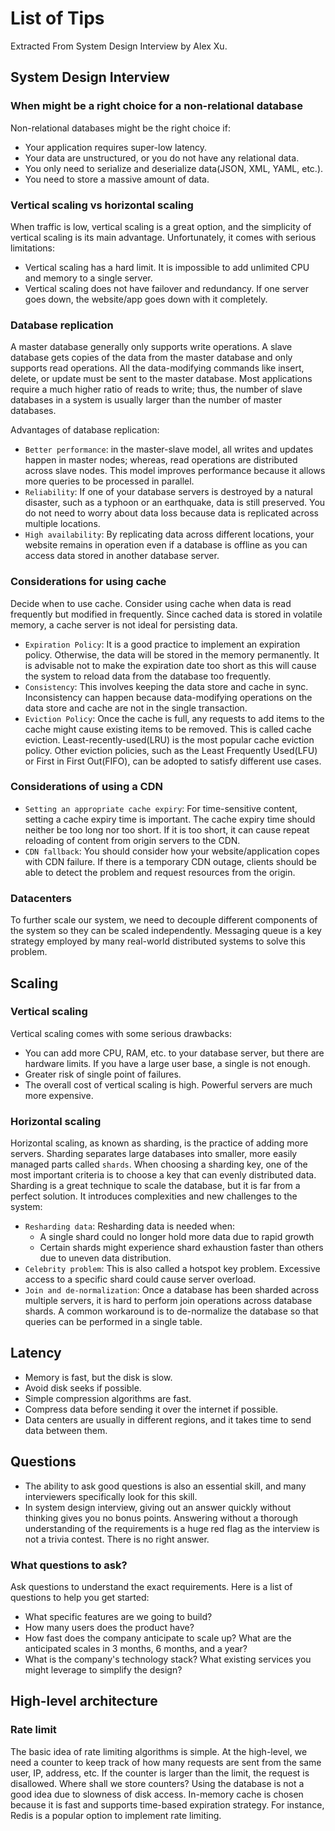 # List of Tips
Extracted From System Design Interview by Alex Xu.

## System Design Interview

### When might be a right choice for a non-relational database
Non-relational databases might be the right choice if:
- Your application requires super-low latency.
- Your data are unstructured, or you do not have any relational data.
- You only need to serialize and deserialize data(JSON, XML, YAML, etc.).
- You need to store a massive amount of data.

### Vertical scaling vs horizontal scaling
When traffic is low, vertical scaling is a great option, and the simplicity of vertical scaling is its main advantage. Unfortunately, it comes with serious limitations:
- Vertical scaling has a hard limit. It is impossible to add unlimited CPU and memory to a single server.
- Vertical scaling does not have failover and redundancy. If one server goes down, the website/app goes down with it completely.

### Database replication
A master database generally only supports write operations. A slave database gets copies of the data from the master database and only supports read operations. All the data-modifying commands like insert, delete, or update must be sent to the master database.
Most applications require a much higher ratio of reads to write; thus, the number of slave databases in a system is usually larger than the number of master databases.

Advantages of database replication:
- `Better performance`: in the master-slave model, all writes and updates happen in master nodes; whereas, read operations are distributed across slave nodes. This model improves performance because it allows more queries to be processed in parallel.
- `Reliability`: If one of your database servers is destroyed by a natural disaster, such as a typhoon or an earthquake, data is still preserved. You do not need to worry about data loss because data is replicated across multiple locations.
- `High availability`: By replicating data across different locations, your website remains in operation even if a database is offline as you can access data stored in another database server.

### Considerations for using cache
Decide when to use cache. Consider using cache when data is read frequently but modified in frequently. Since cached data is stored in volatile memory, a cache server is not ideal for persisting data.
- `Expiration Policy`: It is a good practice to implement an expiration policy. Otherwise, the data will be stored in the memory permanently. It is advisable not to make the expiration date too short as this will cause the system to reload data from the database too frequently.
- `Consistency`: This involves keeping the data store and cache in sync. Inconsistency can happen because data-modifying operations on the data store and cache are not in the single transaction.
- `Eviction Policy`: Once the cache is full, any requests to add items to the cache might cause existing items to be removed. This is called cache eviction. Least-recently-used(LRU) is the most popular cache eviction policy. Other eviction policies, such as the Least Frequently Used(LFU) or First in First Out(FIFO), can be adopted to satisfy different use cases.

### Considerations of using a CDN
- `Setting an appropriate cache expiry`: For time-sensitive content, setting a cache expiry time is important. The cache expiry time should neither be too long nor too short. If it is too short, it can cause repeat reloading of content from origin servers to the CDN.
- `CDN fallback`: You should consider how your website/application copes with CDN failure. If there is a temporary CDN outage, clients should be able to detect the problem and request resources from the origin.

### Datacenters
To further scale our system, we need to decouple different components of the system so they can be scaled independently. Messaging queue is a key strategy employed by many real-world distributed systems to solve this problem.

## Scaling

### Vertical scaling
Vertical scaling comes with some serious drawbacks:
- You can add more CPU, RAM, etc. to your database server, but there are hardware limits. If you have a large user base, a single is not enough.
- Greater risk of single point of failures.
- The overall cost of vertical scaling is high. Powerful servers are much more expensive.

### Horizontal scaling
Horizontal scaling, as known as sharding, is the practice of adding more servers. Sharding separates large databases into smaller, more easily managed parts called `shards`. When choosing a sharding key, one of the most important criteria is to choose a key that can evenly distributed data.
Sharding is a great technique to scale the database, but it is far from a perfect solution. It introduces complexities and new challenges to the system:
- `Resharding data`: Resharding data is needed when:
  - A single shard could no longer hold more data due to rapid growth
  - Certain shards might experience shard exhaustion faster than others due to uneven data distribution.
- `Celebrity problem`: This is also called a hotspot key problem. Excessive access to a specific shard could cause server overload.
- `Join and de-normalization`: Once a database has been sharded across multiple servers, it is hard to perform join operations across database shards. A common workaround is to de-normalize the database so that queries can be performed in a single table.

## Latency
- Memory is fast, but the disk is slow.
- Avoid disk seeks if possible.
- Simple compression algorithms are fast.
- Compress data before sending it over the internet if possible.
- Data centers are usually in different regions, and it takes time to send data between them.

## Questions
- The ability to ask good questions is also an essential skill, and many interviewers specifically look for this skill.
- In system design interview, giving out an answer quickly without thinking gives you no bonus points. Answering without a thorough understanding of the requirements is a huge red flag as the interview is not a trivia contest. There is no right answer.

### What questions to ask?
Ask questions to understand the exact requirements. Here is a list of questions to help you get started:
- What specific features are we going to build?
- How many users does the product have?
- How fast does the company anticipate to scale up? What are the anticipated scales in 3 months, 6 months, and a year?
- What is the company's technology stack? What existing services you might leverage to simplify the design?

## High-level architecture

### Rate limit
The basic idea of rate limiting algorithms is simple. At the high-level, we need a counter to keep track of how many requests are sent from the same user, IP, address, etc. If the counter is larger than the limit, the request is disallowed.
Where shall we store counters? Using the database is not a good idea due to slowness of disk access. In-memory cache is chosen because it is fast and supports time-based expiration strategy. For instance, Redis is a popular option to implement rate limiting.